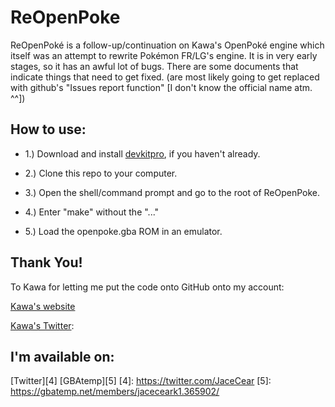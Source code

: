 # ReOpenPoke
ReOpenPoké is a follow-up/continuation on Kawa's OpenPoké engine which itself was an attempt to rewrite Pokémon FR/LG's engine.
It is in very early stages, so it has an awful lot of bugs.
There are some documents that indicate things that need to get fixed. (are most likely going to get replaced with github's "Issues report function" [I don't know the official name atm. ^^])


How to use:
------------------------------------------------------------------------
- 1.) Download and install [devkitpro][1], if you haven't already.
- 2.) Clone this repo to your computer.
- 3.) Open the shell/command prompt and go to the root of ReOpenPoke.
- 4.) Enter "make" without the "..."
- 5.) Load the openpoke.gba ROM in an emulator.

  [1]: http://devkitpro.org/

Thank You!
------------------------------------------------------------------------
To Kawa for letting me put the code onto GitHub onto my account:

[Kawa's website][2]

[Kawa's Twitter][3]:

  [2]: http://helmet.kafuka.org  
  [3]: https://twitter.com/NoxicoDev 


I'm available on:
------------------------------------------------------------------------
[Twitter][4]
[GBAtemp][5]
  [4]: https://twitter.com/JaceCear
  [5]: https://gbatemp.net/members/jaceceark1.365902/
